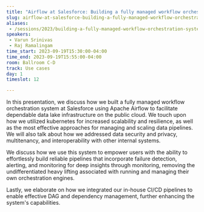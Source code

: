 ```yaml
---
title: "Airflow at Salesforce: Building a fully managed workflow orchestration system"
slug: airflow-at-salesforce-building-a-fully-managed-workflow-orchestration-system
aliases:
 - /sessions/2023/building-a-fully-managed-workflow-orchestration-system-at-salesforce-using-apache-airflow
speakers:
 - Varun Srinivas
 - Raj Ramalingam
time_start: 2023-09-19T15:30:00-04:00
time_end: 2023-09-19T15:55:00-04:00
room: Ballroom C-D
track: Use cases
day: 1
timeslot: 12

---
```


In this presentation, we discuss how we built a fully managed workflow orchestration system at Salesforce using Apache Airflow to facilitate dependable data lake infrastructure on the public cloud. We touch upon how we utilized kubernetes for increased scalability and resilience, as well as the most effective approaches for managing and scaling data pipelines. We will also talk about how we addressed data security and privacy, multitenancy, and interoperability with other internal systems.

We discuss how we use this system to empower users with the ability to effortlessly build reliable pipelines that incorporate failure detection, alerting, and monitoring for deep insights through monitoring, removing the undifferentiated heavy lifting associated with running and managing their own orchestration engines. 
 
Lastly, we elaborate on how we integrated our in-house CI/CD pipelines to enable effective DAG and dependency management, further enhancing the system's capabilities.